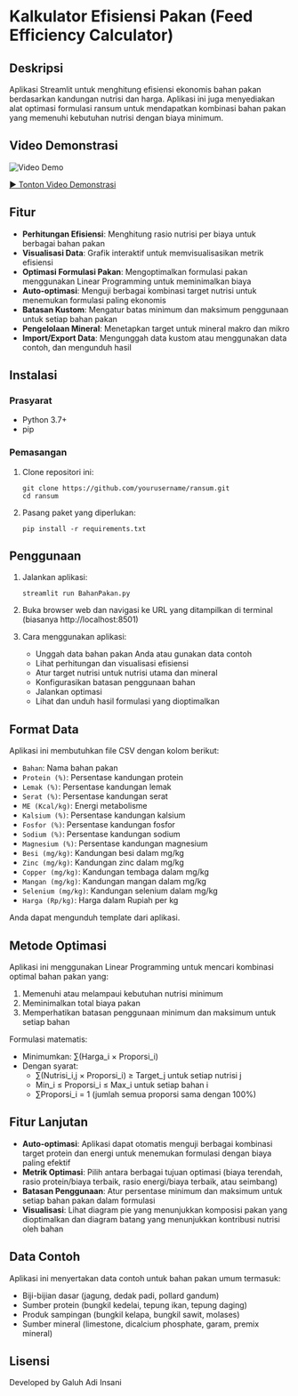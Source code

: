 
# Kalkulator Efisiensi Pakan (Feed Efficiency Calculator)

## Deskripsi
Aplikasi Streamlit untuk menghitung efisiensi ekonomis bahan pakan berdasarkan kandungan nutrisi dan harga. Aplikasi ini juga menyediakan alat optimasi formulasi ransum untuk mendapatkan kombinasi bahan pakan yang memenuhi kebutuhan nutrisi dengan biaya minimum.

## Video Demonstrasi
![Video Demo](assets/thumbnail.png)

[▶️ Tonton Video Demonstrasi](./video.MOV)

## Fitur
- **Perhitungan Efisiensi**: Menghitung rasio nutrisi per biaya untuk berbagai bahan pakan
- **Visualisasi Data**: Grafik interaktif untuk memvisualisasikan metrik efisiensi
- **Optimasi Formulasi Pakan**: Mengoptimalkan formulasi pakan menggunakan Linear Programming untuk meminimalkan biaya
- **Auto-optimasi**: Menguji berbagai kombinasi target nutrisi untuk menemukan formulasi paling ekonomis
- **Batasan Kustom**: Mengatur batas minimum dan maksimum penggunaan untuk setiap bahan pakan
- **Pengelolaan Mineral**: Menetapkan target untuk mineral makro dan mikro
- **Import/Export Data**: Mengunggah data kustom atau menggunakan data contoh, dan mengunduh hasil

## Instalasi

### Prasyarat
- Python 3.7+
- pip

### Pemasangan
1. Clone repositori ini:
   ```
   git clone https://github.com/yourusername/ransum.git
   cd ransum
   ```

2. Pasang paket yang diperlukan:
   ```
   pip install -r requirements.txt
   ```

## Penggunaan
1. Jalankan aplikasi:
   ```
   streamlit run BahanPakan.py
   ```

2. Buka browser web dan navigasi ke URL yang ditampilkan di terminal (biasanya http://localhost:8501)

3. Cara menggunakan aplikasi:
   - Unggah data bahan pakan Anda atau gunakan data contoh
   - Lihat perhitungan dan visualisasi efisiensi
   - Atur target nutrisi untuk nutrisi utama dan mineral
   - Konfigurasikan batasan penggunaan bahan
   - Jalankan optimasi
   - Lihat dan unduh hasil formulasi yang dioptimalkan

## Format Data
Aplikasi ini membutuhkan file CSV dengan kolom berikut:
- `Bahan`: Nama bahan pakan
- `Protein (%)`: Persentase kandungan protein
- `Lemak (%)`: Persentase kandungan lemak
- `Serat (%)`: Persentase kandungan serat
- `ME (Kcal/kg)`: Energi metabolisme
- `Kalsium (%)`: Persentase kandungan kalsium
- `Fosfor (%)`: Persentase kandungan fosfor
- `Sodium (%)`: Persentase kandungan sodium
- `Magnesium (%)`: Persentase kandungan magnesium
- `Besi (mg/kg)`: Kandungan besi dalam mg/kg
- `Zinc (mg/kg)`: Kandungan zinc dalam mg/kg
- `Copper (mg/kg)`: Kandungan tembaga dalam mg/kg
- `Mangan (mg/kg)`: Kandungan mangan dalam mg/kg
- `Selenium (mg/kg)`: Kandungan selenium dalam mg/kg
- `Harga (Rp/kg)`: Harga dalam Rupiah per kg

Anda dapat mengunduh template dari aplikasi.

## Metode Optimasi
Aplikasi ini menggunakan Linear Programming untuk mencari kombinasi optimal bahan pakan yang:

1. Memenuhi atau melampaui kebutuhan nutrisi minimum
2. Meminimalkan total biaya pakan
3. Memperhatikan batasan penggunaan minimum dan maksimum untuk setiap bahan

Formulasi matematis:
- Minimumkan: ∑(Harga_i × Proporsi_i)
- Dengan syarat:
  - ∑(Nutrisi_i,j × Proporsi_i) ≥ Target_j untuk setiap nutrisi j
  - Min_i ≤ Proporsi_i ≤ Max_i untuk setiap bahan i
  - ∑Proporsi_i = 1 (jumlah semua proporsi sama dengan 100%)

## Fitur Lanjutan
- **Auto-optimasi**: Aplikasi dapat otomatis menguji berbagai kombinasi target protein dan energi untuk menemukan formulasi dengan biaya paling efektif
- **Metrik Optimasi**: Pilih antara berbagai tujuan optimasi (biaya terendah, rasio protein/biaya terbaik, rasio energi/biaya terbaik, atau seimbang)
- **Batasan Penggunaan**: Atur persentase minimum dan maksimum untuk setiap bahan pakan dalam formulasi
- **Visualisasi**: Lihat diagram pie yang menunjukkan komposisi pakan yang dioptimalkan dan diagram batang yang menunjukkan kontribusi nutrisi oleh bahan

## Data Contoh
Aplikasi ini menyertakan data contoh untuk bahan pakan umum termasuk:
- Biji-bijian dasar (jagung, dedak padi, pollard gandum)
- Sumber protein (bungkil kedelai, tepung ikan, tepung daging)
- Produk sampingan (bungkil kelapa, bungkil sawit, molases)
- Sumber mineral (limestone, dicalcium phosphate, garam, premix mineral)

## Lisensi
Developed by Galuh Adi Insani